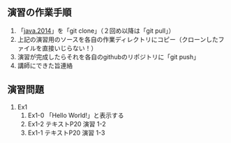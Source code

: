 ## 演習の作業手順

1. 「[java.2014](https://github.com/KimiyukiYamauchi/java.2014)」を「git clone」（２回め以降は「git pull」）
2. 上記の演習用のソースを各自の作業ディレクトリにコピー（クローンしたファイルを直接いじらない！）
3. 演習が完成したらそれを各自のgithubのリポジトリに「git push」
4. 講師にできた旨連絡

## 演習問題

1. Ex1
	1. Ex1-0
		「Hello World!」と表示する
	2. Ex1-2
		テキストP20 演習 1-2
	3. Ex1-1
		テキストP20 演習 1-3
